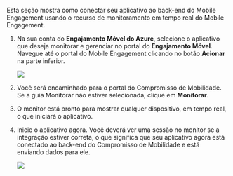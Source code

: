 Esta seção mostra como conectar seu aplicativo ao back-end do Mobile Engagement usando o recurso de monitoramento em tempo real do Mobile Engagement. 

1. Na sua conta do **Engajamento Móvel do Azure**, selecione o aplicativo que deseja monitorar e gerenciar no portal do **Engajamento Móvel**. Navegue até o portal do Mobile Engagement clicando no botão **Acionar** na parte inferior. 
   
     ![](./media/mobile-engagement-connect-app-with-monitor/engage-button.png)
2. Você será encaminhado para o portal do Compromisso de Mobilidade. Se a guia Monitorar não estiver selecionada, clique em **Monitorar**.
3. O monitor está pronto para mostrar qualquer dispositivo, em tempo real, o que iniciará o aplicativo.
4. Inicie o aplicativo agora. Você deverá ver uma sessão no monitor se a integração estiver correta, o que significa que seu aplicativo agora está conectado ao back-end do Compromisso de Mobilidade e está enviando dados para ele.  
   
     ![](./media/mobile-engagement-connect-app-with-monitor/monitor.png)

